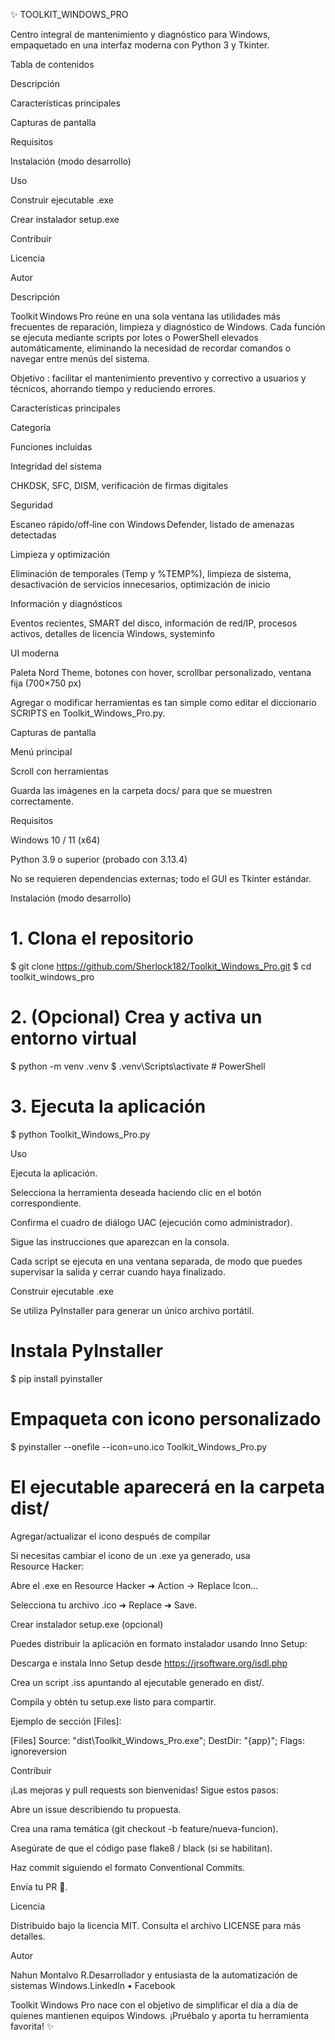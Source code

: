 ✨ TOOLKIT_WINDOWS_PRO

Centro integral de mantenimiento y diagnóstico para Windows, empaquetado en una interfaz moderna con Python 3 y Tkinter.



Tabla de contenidos

Descripción

Características principales

Capturas de pantalla

Requisitos

Instalación (modo desarrollo)

Uso

Construir ejecutable .exe

Crear instalador setup.exe

Contribuir

Licencia

Autor

Descripción

Toolkit Windows Pro reúne en una sola ventana las utilidades más frecuentes de reparación, limpieza y diagnóstico de Windows. Cada función se ejecuta mediante scripts por lotes o PowerShell elevados automáticamente, eliminando la necesidad de recordar comandos o navegar entre menús del sistema.

Objetivo : facilitar el mantenimiento preventivo y correctivo a usuarios y técnicos, ahorrando tiempo y reduciendo errores.

Características principales

Categoría

Funciones incluidas

Integridad del sistema

CHKDSK, SFC, DISM, verificación de firmas digitales

Seguridad

Escaneo rápido/off‑line con Windows Defender, listado de amenazas detectadas

Limpieza y optimización

Eliminación de temporales (Temp y %TEMP%), limpieza de sistema, desactivación de servicios innecesarios, optimización de inicio

Información y diagnósticos

Eventos recientes, SMART del disco, información de red/IP, procesos activos, detalles de licencia Windows, systeminfo

UI moderna

Paleta Nord Theme, botones con hover, scrollbar personalizado, ventana fija (700×750 px)

Agregar o modificar herramientas es tan simple como editar el diccionario SCRIPTS en Toolkit_Windows_Pro.py.

Capturas de pantalla

Menú principal

Scroll con herramientas





Guarda las imágenes en la carpeta docs/ para que se muestren correctamente.

Requisitos

Windows 10 / 11 (x64)

Python 3.9 o superior (probado con 3.13.4)

No se requieren dependencias externas; todo el GUI es Tkinter estándar.

Instalación (modo desarrollo)

# 1. Clona el repositorio
$ git clone https://github.com/Sherlock182/Toolkit_Windows_Pro.git
$ cd toolkit_windows_pro

# 2. (Opcional) Crea y activa un entorno virtual
$ python -m venv .venv
$ .venv\Scripts\activate    # PowerShell

# 3. Ejecuta la aplicación
$ python Toolkit_Windows_Pro.py

Uso

Ejecuta la aplicación.

Selecciona la herramienta deseada haciendo clic en el botón correspondiente.

Confirma el cuadro de diálogo UAC (ejecución como administrador).

Sigue las instrucciones que aparezcan en la consola.

Cada script se ejecuta en una ventana separada, de modo que puedes supervisar la salida y cerrar cuando haya finalizado.

Construir ejecutable .exe

Se utiliza PyInstaller para generar un único archivo portátil.

# Instala PyInstaller
$ pip install pyinstaller

# Empaqueta con icono personalizado
$ pyinstaller --onefile --icon=uno.ico Toolkit_Windows_Pro.py

# El ejecutable aparecerá en la carpeta dist/

Agregar/actualizar el icono después de compilar

Si necesitas cambiar el icono de un .exe ya generado, usa Resource Hacker:

Abre el .exe en Resource Hacker ➜ Action → Replace Icon…

Selecciona tu archivo .ico ➜ Replace ➜ Save.

Crear instalador setup.exe (opcional)

Puedes distribuir la aplicación en formato instalador usando Inno Setup:

Descarga e instala Inno Setup desde https://jrsoftware.org/isdl.php

Crea un script .iss apuntando al ejecutable generado en dist/.

Compila y obtén tu setup.exe listo para compartir.

Ejemplo de sección [Files]:

[Files]
Source: "dist\Toolkit_Windows_Pro.exe"; DestDir: "{app}"; Flags: ignoreversion

Contribuir

¡Las mejoras y pull requests son bienvenidas! Sigue estos pasos:

Abre un issue describiendo tu propuesta.

Crea una rama temática (git checkout -b feature/nueva-funcion).

Asegúrate de que el código pase flake8 / black (si se habilitan).

Haz commit siguiendo el formato Conventional Commits.

Envía tu PR 🎉.

Licencia

Distribuido bajo la licencia MIT. Consulta el archivo LICENSE para más detalles.

Autor

Nahun Montalvo R.Desarrollador y entusiasta de la automatización de sistemas Windows.LinkedIn • Facebook

Toolkit Windows Pro nace con el objetivo de simplificar el día a día de quienes mantienen equipos Windows. ¡Pruébalo y aporta tu herramienta favorita! ✨


